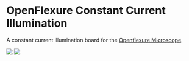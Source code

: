 # OpenFlexure Constant Current Illumination

A constant current illumination board for the [Openflexure Microscope](https://openflexure.org/projects/microscope/).

![](https://gitlab.com/openflexure/openflexure-constant-current-illumination/-/raw/master/render_front.png)
![](https://gitlab.com/openflexure/openflexure-constant-current-illumination/-/raw/master/render_back.png)
